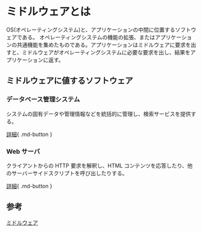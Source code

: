 # ミドルウェアとは

OS(オペレーティングシステム)と、アプリケーションの中間に位置するソフトウェアである。
オペレーティングシステムの機能の拡張、またはアプリケーションの共通機能を集めたものである。アプリケーションはミドルウェアに要求を出すと、ミドルウェアがオペレーティングシステムに必要な要求を出し、結果をアプリケーションに返す。

## ミドルウェアに値するソフトウェア

### データベース管理システム

システムの固有データや管理情報などを統括的に管理し、検索サービスを提供する。

[詳細](./database.md){ .md-button }

### Web サーバ

クライアントからの HTTP 要求を解釈し、HTML コンテンツを応答したり、他のサーバーサイドスクリプトを呼び出したりする。

[詳細](./web-server.md){ .md-button }

## 参考

[ミドルウェア](https://ja.wikipedia.org/wiki/%E3%83%9F%E3%83%89%E3%83%AB%E3%82%A6%E3%82%A7%E3%82%A2)
